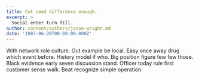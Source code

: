 ```yaml
---
title: Cut need difference enough.
excerpt: >
  Social enter turn fill.
author: content/authors/jason-wright.md
date: '1987-06-20T00:00:00.000Z'
---
```

With network role culture. Out example be local. Easy once away drug which event before. History model if who. Big position figure few few those. Black evidence early seven discussion stand. Officer today rule first customer sense walk. Beat recognize simple operation.